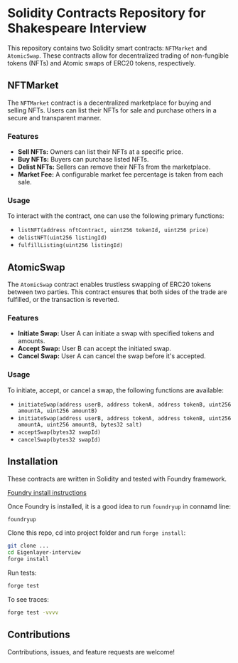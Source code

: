 
# Solidity Contracts Repository for Shakespeare Interview

This repository contains two Solidity smart contracts: `NFTMarket` and `AtomicSwap`. These contracts allow for decentralized trading of non-fungible tokens (NFTs) and Atomic swaps of ERC20 tokens, respectively.

## NFTMarket

The `NFTMarket` contract is a decentralized marketplace for buying and selling NFTs. Users can list their NFTs for sale and purchase others in a secure and transparent manner.

### Features

- **Sell NFTs:** Owners can list their NFTs at a specific price.
- **Buy NFTs:** Buyers can purchase listed NFTs.
- **Delist NFTs:** Sellers can remove their NFTs from the marketplace.
- **Market Fee:** A configurable market fee percentage is taken from each sale.

### Usage

To interact with the contract, one can use the following primary functions:

- `listNFT(address nftContract, uint256 tokenId, uint256 price)`
- `delistNFT(uint256 listingId)`
- `fulfillListing(uint256 listingId)`

## AtomicSwap

The `AtomicSwap` contract enables trustless swapping of ERC20 tokens between two parties. This contract ensures that both sides of the trade are fulfilled, or the transaction is reverted.

### Features

- **Initiate Swap:** User A can initiate a swap with specified tokens and amounts.
- **Accept Swap:** User B can accept the initiated swap.
- **Cancel Swap:** User A can cancel the swap before it's accepted.

### Usage

To initiate, accept, or cancel a swap, the following functions are available:

- `initiateSwap(address userB, address tokenA, address tokenB, uint256 amountA, uint256 amountB)`
- `initiateSwap(address userB, address tokenA, address tokenB, uint256 amountA, uint256 amountB, bytes32 salt)`
- `acceptSwap(bytes32 swapId)`
- `cancelSwap(bytes32 swapId)`

## Installation

These contracts are written in Solidity and tested with Foundry framework.

[Foundry install instructions](https://book.getfoundry.sh/getting-started/installation)

Once Foundry is installed, it is a good idea to run `foundryup` in connamd line:

```bash
foundryup
```

Clone this repo, cd into project folder and run `forge install`:

```bash
git clone ...
cd Eigenlayer-interview
forge install
```

Run tests:
```bash
forge test 
```

To see traces:
```bash
forge test -vvvv
```




## Contributions

Contributions, issues, and feature requests are welcome!
